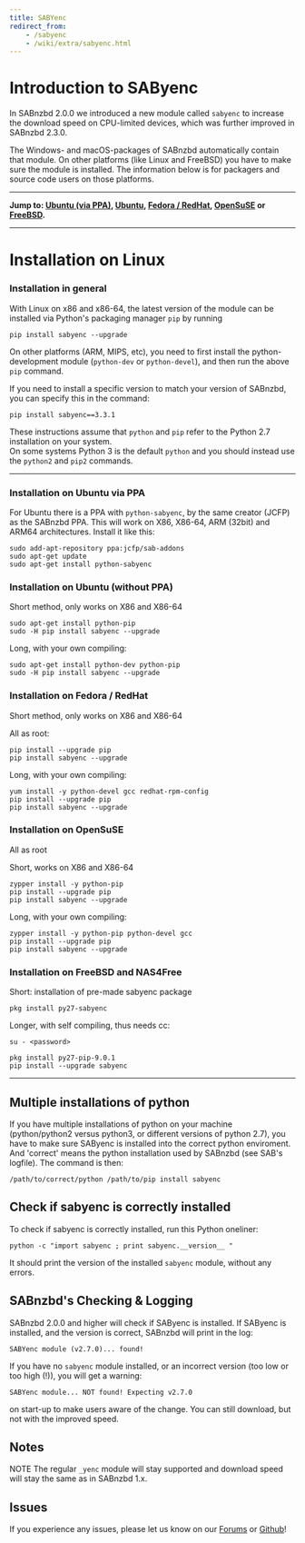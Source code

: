 ```yaml
---
title: SABYenc
redirect_from:
    - /sabyenc
    - /wiki/extra/sabyenc.html
---
```


# Introduction to SAByenc

In SABnzbd 2.0.0 we introduced a new module called `sabyenc` to increase the download speed on CPU-limited devices, which was further improved in SABnzbd 2.3.0.

The Windows- and macOS-packages of SABnzbd automatically contain that module. On other platforms (like Linux and FreeBSD) you have to make sure the module is installed. The information below is for packagers and source code users on those platforms.

<hr/>

**Jump to: [Ubuntu (via PPA)](#installation-on-ubuntu-via-ppa), [Ubuntu](#installation-on-ubuntu-without-ppa), [Fedora / RedHat](#installation-on-fedora--redhat), [OpenSuSE](#installation-on-opensuse) or [FreeBSD](#installation-on-freebsd).**

<hr/>

# Installation on Linux

### Installation in general



With Linux on x86 and x86-64, the latest version of the module can be installed via Python's packaging manager `pip` by running

```
pip install sabyenc --upgrade
```

On other platforms (ARM, MIPS, etc), you need to first install the python-development module (`python-dev` or `python-devel`), and then run the above `pip` command.

If you need to install a specific version to match your version of SABnzbd, you can specify this in the command:

```
pip install sabyenc==3.3.1
```

<div class="alert alert-warning">
    These instructions assume that <code>python</code> and <code>pip</code> refer to the Python 2.7 installation on your system.<br>On some systems Python 3 is the default <code>python</code> and you should instead use the <code>python2</code> and <code>pip2</code> commands.
</div>

<hr/>

### Installation on Ubuntu via PPA

For Ubuntu there is a PPA with `python-sabyenc`, by the same creator (JCFP) as the SABnzbd PPA. This will work on X86, X86-64, ARM (32bit) and ARM64 architectures.
Install it like this:
```
sudo add-apt-repository ppa:jcfp/sab-addons
sudo apt-get update
sudo apt-get install python-sabyenc
```


### Installation on Ubuntu (without PPA)

Short method, only works on X86 and X86-64
```
sudo apt-get install python-pip
sudo -H pip install sabyenc --upgrade
```

Long, with your own compiling:
```
sudo apt-get install python-dev python-pip
sudo -H pip install sabyenc --upgrade
```

### Installation on Fedora / RedHat

Short method, only works on X86 and X86-64

All as root:
```
pip install --upgrade pip
pip install sabyenc --upgrade
```

Long, with your own compiling:

```
yum install -y python-devel gcc redhat-rpm-config
pip install --upgrade pip
pip install sabyenc --upgrade
```

### Installation on OpenSuSE
All as root

Short, works on X86 and X86-64
```
zypper install -y python-pip
pip install --upgrade pip
pip install sabyenc --upgrade
```

Long, with your own compiling:

```
zypper install -y python-pip python-devel gcc
pip install --upgrade pip
pip install sabyenc --upgrade
```


### Installation on FreeBSD and NAS4Free

<!-- Info from sabnzbd-forum amaroney-->
Short: installation of pre-made sabyenc package
```
pkg install py27-sabyenc
```
<!-- Info from github @gregf -->


Longer, with self compiling, thus needs cc:
```
su - <password>

pkg install py27-pip-9.0.1
pip install --upgrade sabyenc
```
<hr/>

## Multiple installations of python 

If you have multiple installations of python on your machine (python/python2 versus python3, or different versions of python 2.7), you have to make sure SAByenc is installed into the correct python enviroment. And 'correct' means the python installation used by SABnzbd (see SAB's logfile). The command is then:

```
/path/to/correct/python /path/to/pip install sabyenc
```




## Check if sabyenc is correctly installed

To check if sabyenc is correctly installed, run this Python oneliner:
```
python -c "import sabyenc ; print sabyenc.__version__ "
```
It should print the version of the installed `sabyenc` module, without any errors.


## SABnzbd's Checking & Logging

SABnzbd 2.0.0 and higher will check if SAByenc is installed.
If SAByenc is installed, and the version is correct, SABnzbd will print in the log:

```
SABYenc module (v2.7.0)... found!
```

If you have no `sabyenc` module installed, or an incorrect version (too low or too high (!)), you will get a warning:

```
SABYenc module... NOT found! Expecting v2.7.0
```

on start-up to make users aware of the change. You can still download, but not with the improved speed.

## Notes

<span class="label label-warning">NOTE</span> The regular `_yenc` module will stay supported and download speed will stay the same as in SABnzbd 1.x.

## Issues

If you experience any issues, please let us know on our [Forums](https://forums.sabnzbd.org/) or [Github](https://github.com/sabnzbd/sabnzbd/issues)!
